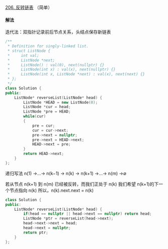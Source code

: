 [206. 反转链表](https://leetcode-cn.com/problems/reverse-linked-list/) （简单）

#### 解法

迭代法：双指针记录前后节点关系，头结点保存新链表

```C++
/**
 * Definition for singly-linked list.
 * struct ListNode {
 *     int val;
 *     ListNode *next;
 *     ListNode() : val(0), next(nullptr) {}
 *     ListNode(int x) : val(x), next(nullptr) {}
 *     ListNode(int x, ListNode *next) : val(x), next(next) {}
 * };
 */
class Solution {
public:
    ListNode* reverseList(ListNode* head) {
        ListNode *HEAD = new ListNode(0);
        ListNode *cur = head;
        ListNode *pre = HEAD;
        while(cur)
        {
            pre = cur;
            cur = cur->next;
            pre->next = nullptr;
            pre->next = HEAD->next;
            HEAD->next = pre;
        }
        return HEAD->next;
    }
};
```

递归写法
n(1) →…→ n(k−1) → n(k) → n(k+1) →…→ n(m) →∅

若从节点 n(k+1) 到 n(m) 已经被反转，而我们正处于 n(k) 
我们希望 n(k+1)的下一个节点指向 n(k)
所以，n(k).next.next = n(k)

```C++
class Solution {
public:
    ListNode* reverseList(ListNode* head) {
        if(head == nullptr || head->next == nullptr) return head;
        ListNode *ptr = reverseList(head->next);
        head->next->next = head;
        head->next = nullptr;
        return ptr;
    }
};
```